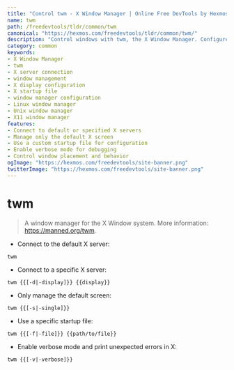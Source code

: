 ```yaml
---
title: "Control twm - X Window Manager | Online Free DevTools by Hexmos"
name: twm
path: /freedevtools/tldr/common/twm
canonical: "https://hexmos.com/freedevtools/tldr/common/twm/"
description: "Control windows with twm, the X Window Manager. Configure X server connections, manage screens, and customize startup files. Free online tool, no registration required."
category: common
keywords:
- X Window Manager
- twm
- X server connection
- window management
- X display configuration
- X startup file
- window manager configuration
- Linux window manager
- Unix window manager
- X11 window manager
features:
- Connect to default or specified X servers
- Manage only the default X screen
- Use a custom startup file for configuration
- Enable verbose mode for debugging
- Control window placement and behavior
ogImage: "https://hexmos.com/freedevtools/site-banner.png"
twitterImage: "https://hexmos.com/freedevtools/site-banner.png"
---
```


# twm

> A window manager for the X Window system.
> More information: <https://manned.org/twm>.

- Connect to the default X server:

`twm`

- Connect to a specific X server:

`twm {{[-d|-display]}} {{display}}`

- Only manage the default screen:

`twm {{[-s|-single]}}`

- Use a specific startup file:

`twm {{[-f|-file]}} {{path/to/file}}`

- Enable verbose mode and print unexpected errors in X:

`twm {{[-v|-verbose]}}`
